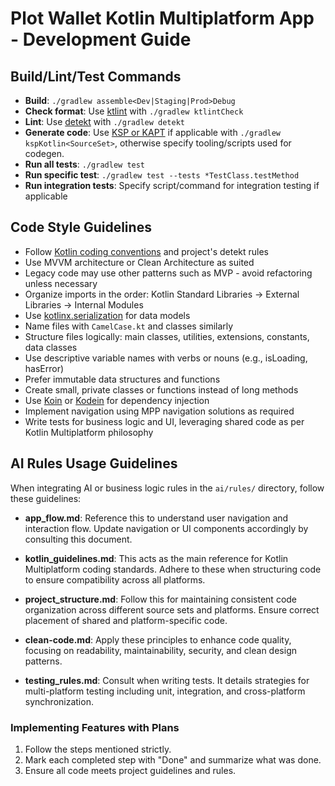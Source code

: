 # Plot Wallet Kotlin Multiplatform App - Development Guide

## Build/Lint/Test Commands

- **Build**: `./gradlew assemble<Dev|Staging|Prod>Debug`
- **Check format**: Use [ktlint](https://ktlint.github.io/) with `./gradlew ktlintCheck`
- **Lint**: Use [detekt](https://github.com/detekt/detekt) with `./gradlew detekt`
- **Generate code**: Use [KSP or KAPT](https://github.com/google/ksp) if applicable with `./gradlew kspKotlin<SourceSet>`, otherwise specify tooling/scripts used for codegen.
- **Run all tests**: `./gradlew test`
- **Run specific test**: `./gradlew test --tests *TestClass.testMethod`
- **Run integration tests**: Specify script/command for integration testing if applicable

## Code Style Guidelines

- Follow [Kotlin coding conventions](https://kotlinlang.org/docs/coding-conventions.html) and project's detekt rules
- Use MVVM architecture or Clean Architecture as suited
- Legacy code may use other patterns such as MVP - avoid refactoring unless necessary
- Organize imports in the order: Kotlin Standard Libraries → External Libraries → Internal Modules
- Use [kotlinx.serialization](https://github.com/Kotlin/kotlinx.serialization) for data models
- Name files with `CamelCase.kt` and classes similarly
- Structure files logically: main classes, utilities, extensions, constants, data classes
- Use descriptive variable names with verbs or nouns (e.g., isLoading, hasError)
- Prefer immutable data structures and functions
- Create small, private classes or functions instead of long methods
- Use [Koin](https://insert-koin.io/) or [Kodein](https://kodein.org/di/) for dependency injection
- Implement navigation using MPP navigation solutions as required
- Write tests for business logic and UI, leveraging shared code as per Kotlin Multiplatform philosophy

## AI Rules Usage Guidelines

When integrating AI or business logic rules in the `ai/rules/` directory, follow these guidelines:

- **app_flow.md**: Reference this to understand user navigation and interaction flow. Update navigation or UI components accordingly by consulting this document.

- **kotlin_guidelines.md**: This acts as the main reference for Kotlin Multiplatform coding standards. Adhere to these when structuring code to ensure compatibility across all platforms.

- **project_structure.md**: Follow this for maintaining consistent code organization across different source sets and platforms. Ensure correct placement of shared and platform-specific code.

- **clean-code.md**: Apply these principles to enhance code quality, focusing on readability, maintainability, security, and clean design patterns.

- **testing_rules.md**: Consult when writing tests. It details strategies for multi-platform testing including unit, integration, and cross-platform synchronization.

### Implementing Features with Plans

1. Follow the steps mentioned strictly.
2. Mark each completed step with "Done" and summarize what was done.
3. Ensure all code meets project guidelines and rules.